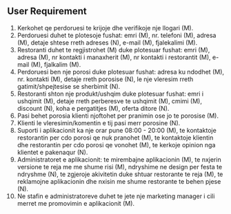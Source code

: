 ## User Requirement
1. Kerkohet qe perdoruesi te krijoje dhe verifikoje nje llogari (M).
2. Perdoruesi duhet te plotesoje fushat: emri (M), nr. telefoni (M), adresa (M), detaje shtese rreth adreses (N), e-mail (M), fjalekalimi (M).
3. Restoranti duhet te regjistrohet (M) duke plotesuar fushat: emri (M), adresa (M), nr kontakti i manaxherit (M), nr kontakti i restorantit (M), e-mail (M), fjalkalim (M).
4. Perdoruesi ben nje porosi duke plotesuar fushat: adresa ku ndodhet (M), nr. kontakti (M), detaje rreth porosise (N),  le nje vleresim rreth gatimit/shpejtesise se sherbimit (N).
5. Restoranti shton nje produkt/ushqim duke plotesuar fushat: emri i ushqimit (M), detaje rreth perberesve te ushqimit (M), cmimi (M), discount (N), koha e pergatitjes (M), oferta ditore (N).
6. Pasi behet porosia klienti njoftohet per pranimin ose jo te porosise (M).
7. Klienti le vleresimin/komentin e tij pasi merr porosine (N).
8. Suporti i aplikacionit ka nje orar pune 08:00 - 20:00 (M), te kontaktoje restorantin per cdo porosi qe nuk pranohet (M), te kontaktoje klientin dhe restorantin per cdo porosi qe vonohet (M), te kerkoje opinion nga klientet e pakenaqur (N).
9. Administratoret e aplikacionit: te mirembajne aplikacionin (M), te nxjerin versione te reja me me shume risi (M), ndryshime ne design per festa te ndryshme (N), te zgjeroje akivitetin duke shtuar restorante te reja (M), te reklamojne aplikacionin dhe nxisin me shume restorante te behen pjese (N).
10. Ne stafin e administratoreve duhet te jete nje marketing manager i cili merret me promovimin e aplikacionit (M).
